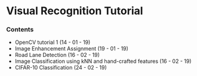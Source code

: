 # Visual Recognition Tutorial

### Contents

- OpenCV tutorial 1 (14 - 01 - 19)
- Image Enhancement Assignment (19 - 01 - 19)
- Road Lane Detection (16 - 02 - 19)
- Image Classification using kNN and hand-crafted features (16 - 02 - 19)
- CIFAR-10 Classification (24 - 02 - 19)


